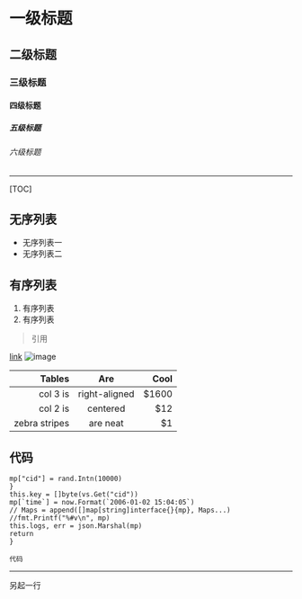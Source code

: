 # 一级标题
## 二级标题
### 三级标题
#### 四级标题
##### 五级标题
###### 六级标题

-----------------------------------------------------
[TOC]
## 无序列表
- 无序列表一
- 无序列表二

## 有序列表
1. 有序列表
2. 有序列表

> 引用

[link](http//www.github.com)
![image](这是图片？)

| Tables        | Are           | Cool  |
| -:|:-:|-:|
| col 3 is      | right-aligned | $1600 |
| col 2 is      | centered      |   $12 |
| zebra stripes | are neat      |    $1 |

## 代码
    mp["cid"] = rand.Intn(10000)
    }
    this.key = []byte(vs.Get("cid"))
    mp[`time`] = now.Format(`2006-01-02 15:04:05`)
    // Maps = append([]map[string]interface{}{mp}, Maps...)
    //fmt.Printf("%#v\n", mp)
    this.logs, err = json.Marshal(mp)
    return
    }
`代码`
***
另起一行